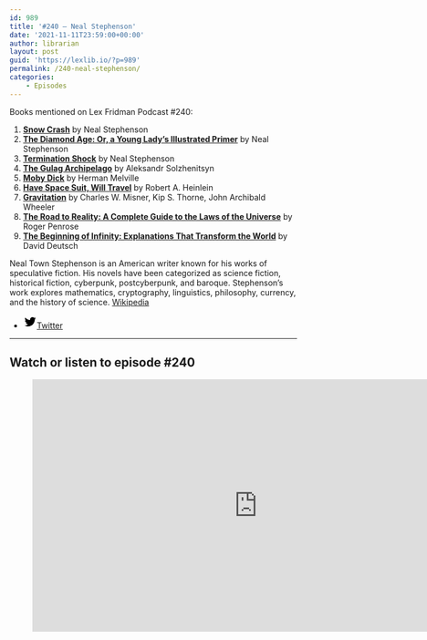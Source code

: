 ```yaml
---
id: 989
title: '#240 – Neal Stephenson'
date: '2021-11-11T23:59:00+00:00'
author: librarian
layout: post
guid: 'https://lexlib.io/?p=989'
permalink: /240-neal-stephenson/
categories:
    - Episodes
---
```


Books mentioned on Lex Fridman Podcast #240:

1. <b><a href="https://amzn.to/3GVQvMQ" target="_blank" rel="sponsored noopener noreferrer">Snow Crash</a></b> by Neal Stephenson
2. <b><a href="https://amzn.to/3DyfncP" target="_blank" rel="sponsored noopener noreferrer">The Diamond Age: Or, a Young Lady’s Illustrated Primer</a></b> by Neal Stephenson
3. <b><a href="https://amzn.to/3XPzSt0" target="_blank" rel="sponsored noopener noreferrer">Termination Shock</a></b> by Neal Stephenson
4. <b><a href="https://amzn.to/3H5dSn4" target="_blank" rel="sponsored noopener noreferrer">The Gulag Archipelago</a></b> by Aleksandr Solzhenitsyn
5. <b><a href="https://amzn.to/3XVtfFp" target="_blank" rel="sponsored noopener noreferrer">Moby Dick</a></b> by Herman Melville
6. <b><a href="https://amzn.to/3WwYXb5" target="_blank" rel="sponsored noopener noreferrer">Have Space Suit, Will Travel</a></b> by Robert A. Heinlein
7. <b><a href="https://amzn.to/409Qs94" target="_blank" rel="sponsored noopener noreferrer">Gravitation</a></b> by Charles W. Misner, Kip S. Thorne, John Archibald Wheeler
8. <b><a href="https://amzn.to/3j8aRue" target="_blank" rel="sponsored noopener noreferrer">The Road to Reality: A Complete Guide to the Laws of the Universe</a></b> by Roger Penrose
9. <b><a href="https://amzn.to/3j1V8gs" target="_blank" rel="sponsored noopener noreferrer">The Beginning of Infinity: Explanations That Transform the World</a></b> by David Deutsch

<!--more-->

Neal Town Stephenson is an American writer known for his works of speculative fiction. His novels have been categorized as science fiction, historical fiction, cyberpunk, postcyberpunk, and baroque. Stephenson’s work explores mathematics, cryptography, linguistics, philosophy, currency, and the history of science. [Wikipedia](https://en.wikipedia.org/wiki/Neal_Stephenson)

- [<svg aria-hidden="true" focusable="false" height="24" version="1.1" viewbox="0 0 24 24" width="24" xmlns="http://www.w3.org/2000/svg"><path d="M22.23,5.924c-0.736,0.326-1.527,0.547-2.357,0.646c0.847-0.508,1.498-1.312,1.804-2.27 c-0.793,0.47-1.671,0.812-2.606,0.996C18.324,4.498,17.257,4,16.077,4c-2.266,0-4.103,1.837-4.103,4.103 c0,0.322,0.036,0.635,0.106,0.935C8.67,8.867,5.647,7.234,3.623,4.751C3.27,5.357,3.067,6.062,3.067,6.814 c0,1.424,0.724,2.679,1.825,3.415c-0.673-0.021-1.305-0.206-1.859-0.513c0,0.017,0,0.034,0,0.052c0,1.988,1.414,3.647,3.292,4.023 c-0.344,0.094-0.707,0.144-1.081,0.144c-0.264,0-0.521-0.026-0.772-0.074c0.522,1.63,2.038,2.816,3.833,2.85 c-1.404,1.1-3.174,1.756-5.096,1.756c-0.331,0-0.658-0.019-0.979-0.057c1.816,1.164,3.973,1.843,6.29,1.843 c7.547,0,11.675-6.252,11.675-11.675c0-0.178-0.004-0.355-0.012-0.531C20.985,7.47,21.68,6.747,22.23,5.924z"></path></svg><span class="wp-block-social-link-label screen-reader-text">Twitter</span>](https://twitter.com/nealstephenson)

- - - - - -

## Watch or listen to episode #240

<figure class="wp-block-embed is-type-video is-provider-youtube wp-block-embed-youtube wp-embed-aspect-16-9 wp-has-aspect-ratio"><div class="wp-block-embed__wrapper"><iframe allow="accelerometer; autoplay; clipboard-write; encrypted-media; gyroscope; picture-in-picture; web-share" allowfullscreen="" frameborder="0" height="443" loading="lazy" src="https://www.youtube.com/embed/xAfdSak2fs8?feature=oembed" title="Neal Stephenson: Sci-Fi, Space, Aliens, AI, VR & the Future of Humanity | Lex Fridman Podcast #240" width="788"></iframe></div></figure>